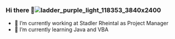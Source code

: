 ### Hi there 👋![ladder_purple_light_118353_3840x2400](https://github.com/Mrskydriver/Mrskydriver/assets/99725834/7e3b171f-78e0-4154-bfa7-a55384421de1)
- 🔭 I’m currently working at Stadler Rheintal as Project Manager
- 🌱 I’m currently learning Java and VBA

<!--
**Mrskydriver/Mrskydriver** is a ✨ _special_ ✨ repository because its `README.md` (this file) appears on your GitHub profile.

Here are some ideas to get you started:


- 👯 I’m looking to collaborate on ...
- 🤔 I’m looking for help with ...
- 💬 Ask me about ...
- 📫 How to reach me: ...
- ⚡ Fun fact: ...
-->
